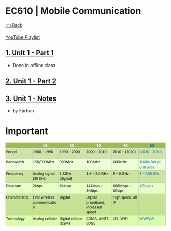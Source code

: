 # EC610 | Mobile Communication

[👈 Back](./../)

<div>
<a class="white" href="https://youtube.com/playlist?list=PLFkKAMLbnTTsK4qAu_I-sZYDgwI0L__oK"><p><span class="bg"></span><span class="base"></span><span class="text">YouTube Playlist</span></p></a>
</div>


## [1. Unit 1 - Part 1](./chap-1%20mc%20cont.pdf)
  - Done in offline class

## [2. Unit 1 - Part 2](./mobile%20communication-chap1.pdf)
## [3. Unit 1 - Notes](./EC610%20-%20Unit%201%20Notes.pdf)
  - by Farhan


# Important
<img src="./assets/images/1Gvs2Gvs3Gvs4Gvs5G.jpg" loading="lazy" alt="Technology comparison">


<script src="https://code.jquery.com/jquery-3.6.0.slim.min.js" integrity="sha256-u7e5khyithlIdTpu22PHhENmPcRdFiHRjhAuHcs05RI=" crossorigin="anonymous"></script>
<script>
$(".btn")[0].innerHTML = "Home";
$(".btn")[0].href = "./../../../EC6XX/";
</script>